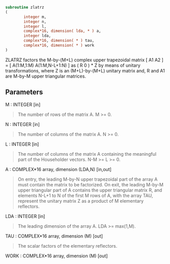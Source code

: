 ```fortran
subroutine zlatrz
(
        integer m,
        integer n,
        integer l,
        complex*16, dimension( lda, * ) a,
        integer lda,
        complex*16, dimension( * ) tau,
        complex*16, dimension( * ) work
)
```

ZLATRZ factors the M-by-(M+L) complex upper trapezoidal matrix
[ A1 A2 ] = [ A(1:M,1:M) A(1:M,N-L+1:N) ] as ( R  0 ) * Z by means
of unitary transformations, where  Z is an (M+L)-by-(M+L) unitary
matrix and, R and A1 are M-by-M upper triangular matrices.

## Parameters
M : INTEGER [in]
> The number of rows of the matrix A.  M >= 0.

N : INTEGER [in]
> The number of columns of the matrix A.  N >= 0.

L : INTEGER [in]
> The number of columns of the matrix A containing the
> meaningful part of the Householder vectors. N-M >= L >= 0.

A : COMPLEX*16 array, dimension (LDA,N) [in,out]
> On entry, the leading M-by-N upper trapezoidal part of the
> array A must contain the matrix to be factorized.
> On exit, the leading M-by-M upper triangular part of A
> contains the upper triangular matrix R, and elements N-L+1 to
> N of the first M rows of A, with the array TAU, represent the
> unitary matrix Z as a product of M elementary reflectors.

LDA : INTEGER [in]
> The leading dimension of the array A.  LDA >= max(1,M).

TAU : COMPLEX*16 array, dimension (M) [out]
> The scalar factors of the elementary reflectors.

WORK : COMPLEX*16 array, dimension (M) [out]
